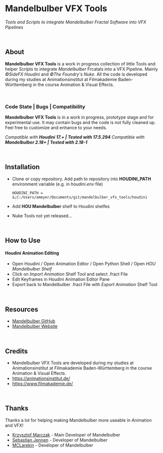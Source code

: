 Mandelbulber VFX Tools
==========================
*Tools and Scripts to integrate Mandelbulber Fractal Software into VFX Pipelines*

<br>

## About
**Mandelbulber VFX Tools** is a work in progress collection of little Tools and helper Scripts to integrate *Mandelbulber* Frcatals into a VFX Pipeline.
Mainly *©SideFX Houdini* and *©The Foundry's Nuke*.
All the code is developed during my studies at Animationsinstitut at Filmakademie Baden-Württemberg in the course Animation & Visual Effects.

<br>

### Code State | Bugs | Compatibility
**Mandelbulber VFX Tools** is in a work in progress, prototype stage and for experimental use.
It may contain bugs and the code is not fully cleaned up. Feel free to customize and enhance to your needs.

*Compatible with **Houdini 17.+ | Tested with 17.5.294***
*Compatible with **Mandelbulber 2.18+ | Tested with 2.18-1***

<br>

## Installation
* Clone or copy repository. Add path to repository into **HOUDINI_PATH** environment variable (e.g. in *houdini.env* file)
    ```
    HOUDINI_PATH = &;C:/Users/ameyer/Documents/git/mandelbulber_vfx_tools/houdini
    ```
* Add **HOU Mandelbulber** shelf to Houdini shelfes

* Nuke Tools not yet released...

<br>

## How to Use
#### Houdini Animation Editing
* Open Houdini / Open Animation Editor / Open Python Shell / Open *HOU Mandelbulber Shelf*
* Click on *Import Animation* Shelf Tool and select .fract File
* Edit Keyframes in Houdini Animation Editor Pane
* Export back to Mandelbulber .fract File with *Export Animation* Shelf Tool

<br>

## Resources
* [Mandelbulber GitHub](https://github.com/buddhi1980/mandelbulber2)
* [Mandelbulber Website](https://www.mandelbulber.com/)

<br>

## Credits
* Mandelbulber VFX Tools are developed during my studies at Animationsinstitut at Filmakademie Baden-Württemberg in the course Animation & Visual Effects.
* https://animationsinstitut.de/
* https://www.filmakademie.de/

<br>

## Thanks
Thanks a lot for helping making Mandelbulber more useable in Animation and VFX!
* [Krzysztof Marczak](https://github.com/buddhi1980) - Main Developer of Mandelbulber
* [Sebastian Jennen](https://github.com/buddhi1980) - Developer of Mandelbulber
* [MCLarekin](https://github.com/mclarekin) - Developer of Mandelbulber

<br>